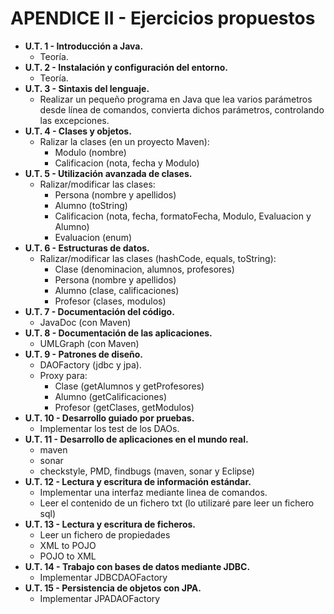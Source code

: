 # APENDICE II - Ejercicios propuestos

- **U.T.  1 - Introducción a Java.**
    - Teoría.
- **U.T.  2 - Instalación y configuración del entorno.**
    - Teoría.
- **U.T.  3 - Sintaxis del lenguaje.**
    - Realizar un pequeño programa en Java que lea varios parámetros
    desde línea de comandos, convierta dichos parámetros,
    controlando las excepciones.
- **U.T.  4 - Clases y objetos.**
    - Ralizar la clases (en un proyecto Maven):
        - Modulo (nombre)
        - Calificacion (nota, fecha y Modulo)
- **U.T.  5 - Utilización avanzada de clases.**
    - Ralizar/modificar las clases:
        - Persona (nombre y apellidos)
        - Alumno (toString)
        - Calificacion (nota, fecha, formatoFecha, Modulo, Evaluacion y Alumno)
        - Evaluacion (enum)
- **U.T.  6 - Estructuras de datos.**
    - Ralizar/modificar las clases (hashCode, equals, toString):
        - Clase (denominacion, alumnos, profesores)
        - Persona (nombre y apellidos)
        - Alumno (clase, calificaciones)
        - Profesor (clases, modulos)
- **U.T.  7 - Documentación del código.**
    - JavaDoc (con Maven)
- **U.T.  8 - Documentación de las aplicaciones.**
    - UMLGraph (con Maven)
- **U.T.  9 - Patrones de diseño.**
    - DAOFactory (jdbc y jpa).
    - Proxy para:
        - Clase (getAlumnos y getProfesores)
        - Alumno (getCalificaciones)
        - Profesor (getClases, getModulos)
- **U.T. 10 - Desarrollo guiado por pruebas.**
    - Implementar los test de los DAOs.
- **U.T. 11 - Desarrollo de aplicaciones en el mundo real.**
    - maven
    - sonar
    - checkstyle, PMD, findbugs (maven, sonar y Eclipse)
- **U.T. 12 - Lectura y escritura de información estándar.**
    - Implementar una interfaz mediante linea de comandos.
    - Leer el contenido de un fichero txt (lo utilizaré pare leer un fichero sql)
- **U.T. 13 - Lectura y escritura de ficheros.**
    - Leer un fichero de propiedades
    - XML to POJO
    - POJO to XML
- **U.T. 14 - Trabajo con bases de datos mediante JDBC.**
    - Implementar JDBCDAOFactory
- **U.T. 15 - Persistencia de objetos con JPA.**
    - Implementar JPADAOFactory
